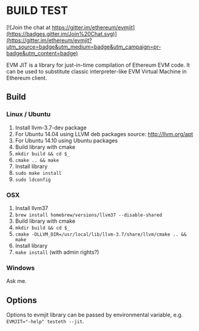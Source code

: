 # BUILD TEST

[![Join the chat at https://gitter.im/ethereum/evmjit](https://badges.gitter.im/Join%20Chat.svg)](https://gitter.im/ethereum/evmjit?utm_source=badge&utm_medium=badge&utm_campaign=pr-badge&utm_content=badge)

EVM JIT is a library for just-in-time compilation of Ethereum EVM code.
It can be used to substitute classic interpreter-like EVM Virtual Machine in Ethereum client.

## Build

### Linux / Ubuntu

1. Install llvm-3.7-dev package
  1. For Ubuntu 14.04 using LLVM deb packages source: http://llvm.org/apt
  2. For Ubuntu 14.10 using Ubuntu packages
2. Build library with cmake
  1. `mkdir build && cd $_`
  2. `cmake .. && make`
3. Install library
  1. `sudo make install`
  2. `sudo ldconfig`
  
### OSX

1. Install llvm37
  1. `brew install homebrew/versions/llvm37 --disable-shared`
2. Build library with cmake
  1. `mkdir build && cd $_`
  2. `cmake -DLLVM_DIR=/usr/local/lib/llvm-3.7/share/llvm/cmake .. && make`
3. Install library
  1. `make install` (with admin rights?)
  
### Windows

Ask me.

## Options

Options to evmjit library can be passed by environmental variable, e.g. `EVMJIT="-help" testeth --jit`.
